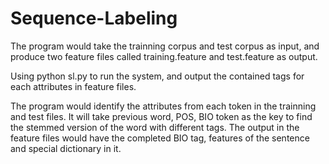 # Sequence-Labeling

The program would take the trainning corpus and test corpus as input, and produce two feature files called training.feature and test.feature as output. 

Using python sl.py to run the system, and output the contained tags for each attributes in feature files. 

The program would identify the attributes from each token in the trainning and test files. It will take previous word, POS, BIO token as the key to find the stemmed version of the word with different tags. The output in the feature files would have the completed BIO tag, features of the sentence and special dictionary in it.
